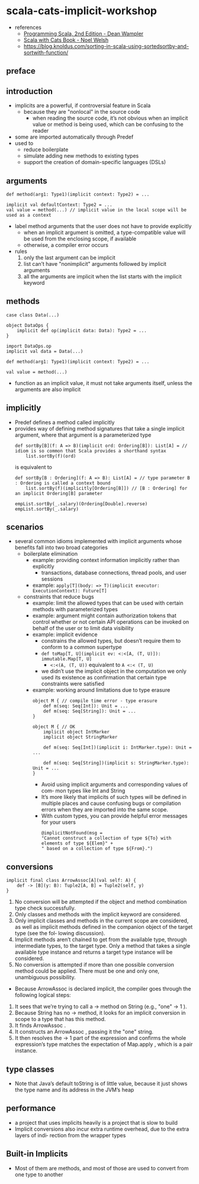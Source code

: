 # scala-cats-implicit-workshop
* references
    * [Programming Scala, 2nd Edition - Dean Wampler](https://www.oreilly.com/library/view/programming-scala-2nd/9781491950135/)
    * [Scala with Cats Book - Noel Welsh](https://underscore.io/books/scala-with-cats/)
    * https://blog.knoldus.com/sorting-in-scala-using-sortedsortby-and-sortwith-function/
    
## preface

## introduction
* implicits are a powerful, if controversial feature in Scala
    * because they are "nonlocal" in the source code
        * when reading the source code, it’s not obvious when an implicit
          value or method is being used, which can be confusing to the reader
* some are imported automatically through Predef
* used to 
    * reduce boilerplate
    * simulate adding new methods to existing types
    * support the creation of domain-specific languages (DSLs)
## arguments
```
def method(arg1: Type1)(implicit context: Type2) = ...

implicit val defaultContext: Type2 = ...
val value = method(...) // implicit value in the local scope will be used as a context
```
* label method arguments that the user does not have to provide explicitly
    * when an implicit argument is omitted, a type-compatible value will be used 
      from the enclosing scope, if available
    * otherwise, a compiler error occurs
* rules
    1. only the last argument can be implicit
    1. list can’t have "nonimplicit" arguments followed by implicit arguments
    1. all the arguments are implicit when the list starts with the implicit keyword
## methods
```
case class Data(...)

object DataOps {
    implicit def op(implicit data: Data): Type2 = ...
}

import DataOps.op
implicit val data = Data(...)

def method(arg1: Type1)(implicit context: Type2) = ...

val value = method(...)

```
* function as an implicit value, it must not take arguments itself, unless the arguments are also implicit

## implicitly
* Predef defines a method called implicitly
* provides way of defining method signatures that take a single implicit argument, where that argument 
  is a parameterized type
    ```
    def sortBy[B](f: A => B)(implicit ord: Ordering[B]): List[A] = // idiom is so common that Scala provides a shorthand syntax
        list.sortBy(f)(ord)
    ```
    is equivalent to      
    ```
    def sortBy[B : Ordering](f: A => B): List[A] = // type parameter B : Ordering is called a context bound
        list.sortBy(f)(implicitly[Ordering[B]]) // [B : Ordering] for an implicit Ordering[B] parameter
  
    empList.sortBy(_.salary)(Ordering[Double].reverse)
    empList.sortBy(_.salary)
    ```

## scenarios
* several common idioms implemented with implicit arguments whose benefits fall into two broad categories
    * boilerplate elimination
        * example: providing context information implicitly rather than explicitly
            * transactions, database connections, thread pools, and user sessions
        * example: `apply[T](body: => T)(implicit executor: ExecutionContext): Future[T]`
    * constraints that reduce bugs
        * example: limit the allowed types that can be used with certain methods with parameterized types
        * example: argument might contain authorization tokens that
          control whether or not certain API operations can be invoked on behalf of the user or
          to limit data visibility
        * example: implicit evidence
            * constrains the allowed types, but doesn’t require them to conform to a common supertype
            * `def toMap[T, U](implicit ev: <:<[A, (T, U)]): immutable.Map[T, U]`
                * `<:<(A, (T, U))` equivalent to `A <:< (T, U)`
            * we didn’t use the implicit object in the computation we only used its existence as 
              confirmation that certain type constraints were satisfied
        * example: working around limitations due to type erasure
            ```
            object M { // compile time error - type erasure
                def m(seq: Seq[Int]): Unit = ...
                def m(seq: Seq[String]): Unit = ...
            }
          
            object M { // OK
                implicit object IntMarker
                implicit object StringMarker
            
                def m(seq: Seq[Int])(implicit i: IntMarker.type): Unit = ...
          
                def m(seq: Seq[String])(implicit s: StringMarker.type): Unit = ...
            }
            ```
            * Avoid using implicit arguments and corresponding values of com‐
              mon types like Int and String
            * It’s more likely that implicits of such
              types will be defined in multiple places and cause confusing bugs or
              compilation errors when they are imported into the same scope.
            * With custom types, you can provide helpful error messages for your users  
                ```
                @implicitNotFound(msg =
                "Cannot construct a collection of type ${To} with elements of type ${Elem}" +
                " based on a collection of type ${From}.")              
                ```

## conversions
```
implicit final class ArrowAssoc[A](val self: A) {
    def -> [B](y: B): Tuple2[A, B] = Tuple2(self, y)
}
```
1. No conversion will be attempted if the object and method combination type check
   successfully.
2. Only classes and methods with the implicit keyword are considered.
3. Only implicit classes and methods in the current scope are considered, as well as
   implicit methods defined in the companion object of the target type (see the fol‐
   lowing discussion).
4. Implicit methods aren’t chained to get from the available type, through intermediate
   types, to the target type. Only a method that takes a single available type instance
   and returns a target type instance will be considered.
5. No conversion is attempted if more than one possible conversion method could be
   applied. There must be one and only one, unambiguous possibility.

* Because ArrowAssoc is
  declared implicit, the compiler goes through the following logical steps:
1. It sees that we’re trying to call a -> method on String (e.g., "one" -> 1 ).
2. Because String has no -> method, it looks for an implicit conversion in scope to a
   type that has this method.
3. It finds ArrowAssoc .
4. It constructs an ArrowAssoc , passing it the "one" string.
5. It then resolves the -> 1 part of the expression and confirms the whole expression’s
   type matches the expectation of Map.apply , which is a pair instance.
   
## type classes
* Note that Java’s default toString is of little value, because it just shows the type
  name and its address in the JVM’s heap
  
## performance
* a project that uses implicits heavily is a project that is slow to build
* Implicit conversions also incur extra runtime overhead, due to the extra layers of indi‐
  rection from the wrapper types
  
## Built-in Implicits
* Most of them are methods, and most of those are used to convert from one
  type to another